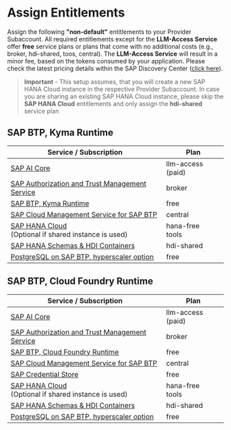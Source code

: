 # Assign Entitlements

Assign the following **"non-default"** entitlements to your Provider Subaccount. All required entitlements except for the **LLM-Access Service** offer **free** service plans or plans that come with no additional costs (e.g., broker, hdi-shared, toos, central). 
The **LLM-Access Service** will result in a minor fee, based on the tokens consumed by your application. Please check the latest pricing details within the SAP Discovery Center ([click here](https://discovery-center.cloud.sap/serviceCatalog/sap-ai-core?region=all&tab=service_plan)).

> **Important** - This setup assumes, that you will create a new SAP HANA Cloud instance in the respective Provider Subaccount. In case you are sharing an existing SAP HANA Cloud instance, please skip the **SAP HANA Cloud** entitlements and only assign the **hdi-shared** service plan

## SAP BTP, Kyma Runtime

| Service / Subscription                                                                                                                                               | Plan                 |
| -------------------------------------------------------------------------------------------------------------------------------------------------------------------- | -------------------- |
| [SAP AI Core](https://discovery-center.cloud.sap/serviceCatalog/sap-ai-core?region=all)                                                                              | llm-access (paid)    |
| [SAP Authorization and Trust Management Service](https://discovery-center.cloud.sap/serviceCatalog/authorization-and-trust-management-service?region=all)            | broker               |
| [SAP BTP, Kyma Runtime](https://discovery-center.cloud.sap/serviceCatalog/kyma-runtime?region=all)                                                                   | free                 |
| [SAP Cloud Management Service for SAP BTP](https://discovery-center.cloud.sap/serviceCatalog/cloud-management-service?region=all)                                    | central              |
| [SAP HANA Cloud](https://discovery-center.cloud.sap/serviceCatalog/sap-hana-cloud?region=all) <br> (Optional if shared instance is used)                             | hana-free <br> tools |
| [SAP HANA Schemas & HDI Containers](https://help.sap.com/docs/SAP_HANA_PLATFORM/3823b0f33420468ba5f1cf7f59bd6bd9/e28abca91a004683845805efc2bf967c.html?locale=en-US) | hdi-shared           |
| [PostgreSQL on SAP BTP, hyperscaler option](https://discovery-center.cloud.sap/serviceCatalog/postgresql-hyperscaler-option?region=all)                              | free                 |

## SAP BTP, Cloud Foundry Runtime

| Service / Subscription                                                                                                                                               | Plan                 |
| -------------------------------------------------------------------------------------------------------------------------------------------------------------------- | -------------------- |
| [SAP AI Core](https://discovery-center.cloud.sap/serviceCatalog/sap-ai-core?region=all)                                                                              | llm-access (paid)    |
| [SAP Authorization and Trust Management Service](https://discovery-center.cloud.sap/serviceCatalog/authorization-and-trust-management-service?region=all)            | broker               |
| [SAP BTP, Cloud Foundry Runtime](https://discovery-center.cloud.sap/serviceCatalog/cloud-foundry-runtime?region=all)                                                 | free                 |
| [SAP Cloud Management Service for SAP BTP](https://discovery-center.cloud.sap/serviceCatalog/cloud-management-service?region=all)                                    | central              |
| [SAP Credential Store](https://discovery-center.cloud.sap/serviceCatalog/credential-store?region=all)                                                                | free                 |
| [SAP HANA Cloud](https://discovery-center.cloud.sap/serviceCatalog/sap-hana-cloud?region=all) <br> (Optional if shared instance is used)                             | hana-free <br> tools |
| [SAP HANA Schemas & HDI Containers](https://help.sap.com/docs/SAP_HANA_PLATFORM/3823b0f33420468ba5f1cf7f59bd6bd9/e28abca91a004683845805efc2bf967c.html?locale=en-US) | hdi-shared           |
| [PostgreSQL on SAP BTP, hyperscaler option](https://discovery-center.cloud.sap/serviceCatalog/postgresql-hyperscaler-option?region=all)                              | free                 |
